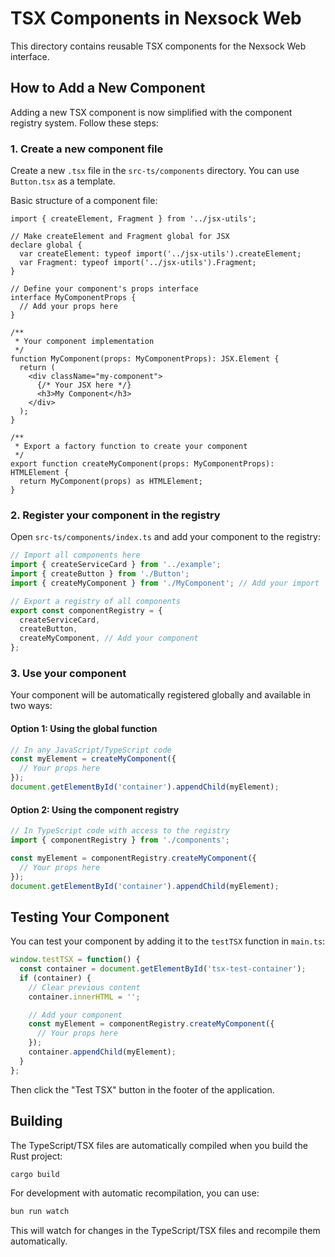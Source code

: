 # TSX Components in Nexsock Web

This directory contains reusable TSX components for the Nexsock Web interface.

## How to Add a New Component

Adding a new TSX component is now simplified with the component registry system. Follow these steps:

### 1. Create a new component file

Create a new `.tsx` file in the `src-ts/components` directory. You can use `Button.tsx` as a template.

Basic structure of a component file:

```tsx
import { createElement, Fragment } from '../jsx-utils';

// Make createElement and Fragment global for JSX
declare global {
  var createElement: typeof import('../jsx-utils').createElement;
  var Fragment: typeof import('../jsx-utils').Fragment;
}

// Define your component's props interface
interface MyComponentProps {
  // Add your props here
}

/**
 * Your component implementation
 */
function MyComponent(props: MyComponentProps): JSX.Element {
  return (
    <div className="my-component">
      {/* Your JSX here */}
      <h3>My Component</h3>
    </div>
  );
}

/**
 * Export a factory function to create your component
 */
export function createMyComponent(props: MyComponentProps): HTMLElement {
  return MyComponent(props) as HTMLElement;
}
```

### 2. Register your component in the registry

Open `src-ts/components/index.ts` and add your component to the registry:

```typescript
// Import all components here
import { createServiceCard } from '../example';
import { createButton } from './Button';
import { createMyComponent } from './MyComponent'; // Add your import

// Export a registry of all components
export const componentRegistry = {
  createServiceCard,
  createButton,
  createMyComponent, // Add your component
};
```

### 3. Use your component

Your component will be automatically registered globally and available in two ways:

#### Option 1: Using the global function

```javascript
// In any JavaScript/TypeScript code
const myElement = createMyComponent({
  // Your props here
});
document.getElementById('container').appendChild(myElement);
```

#### Option 2: Using the component registry

```typescript
// In TypeScript code with access to the registry
import { componentRegistry } from './components';

const myElement = componentRegistry.createMyComponent({
  // Your props here
});
document.getElementById('container').appendChild(myElement);
```

## Testing Your Component

You can test your component by adding it to the `testTSX` function in `main.ts`:

```typescript
window.testTSX = function() {
  const container = document.getElementById('tsx-test-container');
  if (container) {
    // Clear previous content
    container.innerHTML = '';

    // Add your component
    const myElement = componentRegistry.createMyComponent({
      // Your props here
    });
    container.appendChild(myElement);
  }
};
```

Then click the "Test TSX" button in the footer of the application.

## Building

The TypeScript/TSX files are automatically compiled when you build the Rust project:

```bash
cargo build
```

For development with automatic recompilation, you can use:

```bash
bun run watch
```

This will watch for changes in the TypeScript/TSX files and recompile them automatically.

